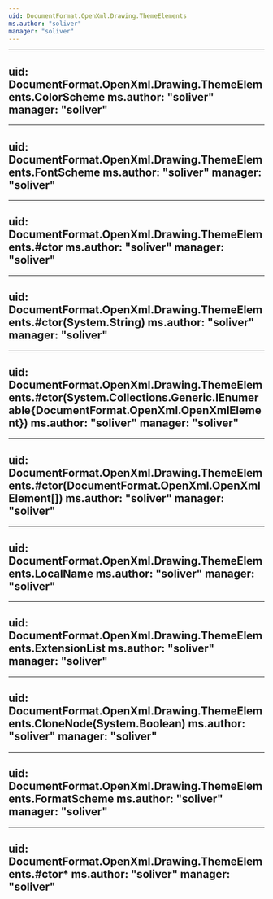 ```yaml
---
uid: DocumentFormat.OpenXml.Drawing.ThemeElements
ms.author: "soliver"
manager: "soliver"
---
```


---
uid: DocumentFormat.OpenXml.Drawing.ThemeElements.ColorScheme
ms.author: "soliver"
manager: "soliver"
---

---
uid: DocumentFormat.OpenXml.Drawing.ThemeElements.FontScheme
ms.author: "soliver"
manager: "soliver"
---

---
uid: DocumentFormat.OpenXml.Drawing.ThemeElements.#ctor
ms.author: "soliver"
manager: "soliver"
---

---
uid: DocumentFormat.OpenXml.Drawing.ThemeElements.#ctor(System.String)
ms.author: "soliver"
manager: "soliver"
---

---
uid: DocumentFormat.OpenXml.Drawing.ThemeElements.#ctor(System.Collections.Generic.IEnumerable{DocumentFormat.OpenXml.OpenXmlElement})
ms.author: "soliver"
manager: "soliver"
---

---
uid: DocumentFormat.OpenXml.Drawing.ThemeElements.#ctor(DocumentFormat.OpenXml.OpenXmlElement[])
ms.author: "soliver"
manager: "soliver"
---

---
uid: DocumentFormat.OpenXml.Drawing.ThemeElements.LocalName
ms.author: "soliver"
manager: "soliver"
---

---
uid: DocumentFormat.OpenXml.Drawing.ThemeElements.ExtensionList
ms.author: "soliver"
manager: "soliver"
---

---
uid: DocumentFormat.OpenXml.Drawing.ThemeElements.CloneNode(System.Boolean)
ms.author: "soliver"
manager: "soliver"
---

---
uid: DocumentFormat.OpenXml.Drawing.ThemeElements.FormatScheme
ms.author: "soliver"
manager: "soliver"
---

---
uid: DocumentFormat.OpenXml.Drawing.ThemeElements.#ctor*
ms.author: "soliver"
manager: "soliver"
---
